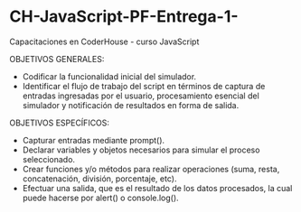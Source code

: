 # CH-JavaScript-PF-Entrega-1-
Capacitaciones en CoderHouse - curso JavaScript

OBJETIVOS GENERALES:
- Codificar la funcionalidad inicial del simulador.
- Identificar el flujo de trabajo del script en términos de captura de entradas ingresadas por el usuario, procesamiento esencial del simulador y notificación de resultados en forma de salida.

OBJETIVOS ESPECÍFICOS:
- Capturar entradas mediante prompt().
- Declarar variables y objetos necesarios para simular el proceso seleccionado.
- Crear funciones y/o métodos para realizar operaciones (suma, resta, concatenación, división, porcentaje, etc).
- Efectuar una salida, que es el resultado de los datos procesados, la cual puede hacerse por alert() o console.log().
